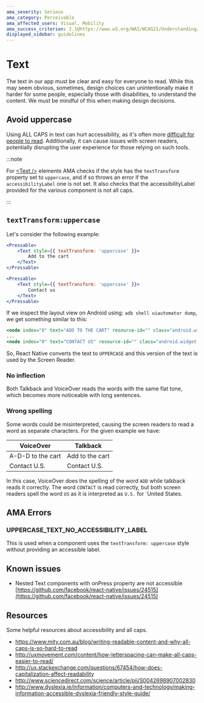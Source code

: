 ```yaml
---
ama_severity: Serious
ama_category: Perceivable
ama_affected_users: Visual, Mobility
ama_success_criterion: 2.1@https://www.w3.org/WAI/WCAG21/Understanding/distinguishable
displayed_sidebar: guidelines
---
```


# Text

The text in our app must be clear and easy for everyone to read.
While this may seem obvious, sometimes, design choices can unintentionally make it harder for some people, especially those with disabilities, to understand the content. We must be mindful of this when making design decisions.

## Avoid uppercase

<Serious label padding />

Using ALL CAPS in text can hurt accessibility, as it's often more [difficult for people to read](https://www.mity.com.au/blog/writing-readable-content-and-why-all-caps-is-so-hard-to-read).
Additionally, it can cause issues with screen readers, potentially disrupting the user experience for those relying on such tools.

:::note

For [&lt;Text /&gt;](../components/Text.md) elements AMA checks if the style has the `textTransform` property set to `uppercase`, and if so throws an error if the `accessibilityLabel` one is not set.
It also checks that the accessibilityLabel provided for the various component is not all caps.

:::

## `textTransform:uppercase`

<Serious label padding />

Let's consider the following example:

```jsx
<Pressable>
    <Text style={{ textTransform: 'uppercase' }}>
        Add to the cart
    </Text>
</Pressable>

<Pressable>
    <Text style={{ textTransform: 'uppercase' }}>
        Contact us
    </Text>
</Pressable>
```

If we inspect the layout view on Android using: `adb shell uiautomator dump`, we get something similar to this:

```xml
<node index="0" text="ADD TO THE CART" resource-id="" class="android.widget.TextView" package="com.amademo" content-desc="" checkable="false" checked="false" clickable="false" enabled="true" focusable="false" focused="false" scrollable="false" long-clickable="false" password="false" selected="false" bounds="[0,243][1080,300]" />
...
<node index="0" text="CONTACT US" resource-id="" class="android.widget.TextView" package="com.amademo" content-desc="" checkable="false" checked="false" clickable="false" enabled="true" focusable="false" focused="false" scrollable="false" long-clickable="false" password="false" selected="false" bounds="[0,243][1080,300]" />
```

So, React Native converts the text to `UPPERCASE` and this version of the text is used by the Screen Reader.

### No inflection

Both Talkback and VoiceOver reads the words with the same flat tone, which becomes more noticeable with long sentences.

### Wrong spelling

Some words could be misinterpreted, causing the screen readers to read a word as separate characters.
For the given example we have:

| VoiceOver         | Talkback        |
| ----------------- | --------------- |
| A-D-D to the cart | Add to the cart |
| Contact U.S.      | Contact U.S.    |

In this case, VoiceOver does the spelling of the word `ADD` while talkback reads it correctly.
The word `CONTACT` is read correctly, but both screen readers spell the word `US` as it is interpreted as `U.S.` for `United States.

## AMA Errors

### UPPERCASE_TEXT_NO_ACCESSIBILITY_LABEL <MustNot />

This is used when a component uses the `textTransform: uppercase` style without providing an accessible label.

## Known issues

- Nested Text components with onPress property are not accessible [https://github.com/facebook/react-native/issues/24515](https://github.com/facebook/react-native/issues/24515)

## Resources

Some helpful resources about accessibility and all caps.

- https://www.mity.com.au/blog/writing-readable-content-and-why-all-caps-is-so-hard-to-read
- http://uxmovement.com/content/how-letterspacing-can-make-all-caps-easier-to-read/
- http://ux.stackexchange.com/questions/67454/how-does-capitalization-affect-readability
- http://www.sciencedirect.com/science/article/pii/S0042698907002830
- http://www.dyslexia.ie/information/computers-and-technology/making-information-accessible-dyslexia-friendly-style-guide/
